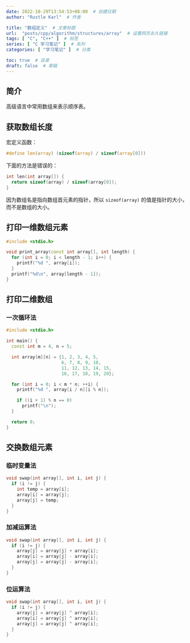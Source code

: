 ```yaml
---
date: 2022-10-29T13:54:53+08:00  # 创建日期
author: "Rustle Karl"  # 作者

title: "数组定义"  # 文章标题
url:  "posts/cpp/algorithm/structures/array"  # 设置网页永久链接
tags: [ "C", "C++" ]  # 标签
series: [ "C 学习笔记" ]  # 系列
categories: [ "学习笔记" ]  # 分类

toc: true  # 目录
draft: false  # 草稿
---
```


## 简介

高级语言中常用数组来表示顺序表。

## 获取数组长度

宏定义函数：

```c
#define len(array) (sizeof(array) / sizeof(array[0]))
```

下面的方法是错误的：

```c
int len(int array[]) {
  return sizeof(array) / sizeof(array[0]);
}
```

因为数组名是指向数组首元素的指针，所以 `sizeof(array)` 的值是指针的大小，而不是数组的大小。

## 打印一维数组元素

```c++
#include <stdio.h>

void print_array(const int array[], int length) {
  for (int i = 0; i < length - 1; i++) {
    printf("%d ", array[i]);
  }
  printf("%d\n", array[length - 1]);
}
```

## 打印二维数组

### 一次循环法

```c++
#include <stdio.h>

int main() {
  const int m = 4, n = 5;

  int array[m][n] = {1, 2, 3, 4, 5,
                     6, 7, 8, 9, 10,
                     11, 12, 13, 14, 15,
                     16, 17, 18, 19, 20};

  for (int i = 0; i < m * n; ++i) {
    printf("%d ", array[i / n][i % n]);

    if ((i + 1) % n == 0)
      printf("\n");
  }

  return 0;
}
```

## 交换数组元素

### 临时变量法

```c++
void swap(int array[], int i, int j) {
  if (i != j) {
    int temp = array[i];
    array[i] = array[j];
    array[j] = temp;
  }
}
```

### 加减运算法

```c++
void swap(int array[], int i, int j) {
  if (i != j) {
    array[j] = array[j] + array[i];
    array[i] = array[j] - array[i];
    array[j] = array[j] - array[i];
  }
}
```

### 位运算法

```c++
void swap(int array[], int i, int j) {
  if (i != j) {
    array[j] = array[j] ^ array[i];
    array[i] = array[j] ^ array[i];
    array[j] = array[j] ^ array[i];
  }
}
```
